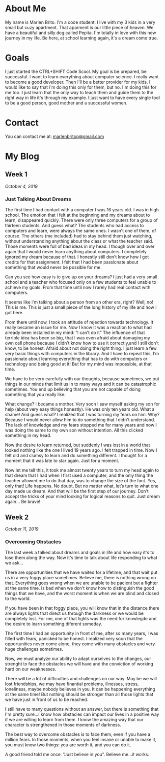 # About Me

My name is Marlen Brito. I'm a code student. I live with my 3 kids in a very small but cuzy apartment. 
That aparment is our little piece of heaven. We have a beautiful and silly dog called Pepita.
I'm totally in love with this new journey in my life. Be here, at school learning again, it's a dream come true.

# Goals

I just started the CTRL+SHIFT Code Scool.
My goal is be prepared, be successful. I want to learn everything about computer science. I really want to become a good developer. Then I'll be a better provider for my kids.
I would like to say that I'm doing this only for them, but no. I'm doing this for me too.
I just learn that the only way to teach them and guide them to the right way in life it's through my example.
I just want to have every single tool to be a good person, good mother and a successful women.

# Contact

You can contact me at:
marlenbritop@gmail.com

# My Blog

## Week 1

*October 4, 2019*

### Just Talking About Dreams

The first time I had contact with a computer I was 16 years old. I was in high school. The emotion that I felt at the beginning and my dreams about to learn, disappeared quickly. There were only three computers for a group of thirteen students. 
And guess what? The students who had access to computers and learn, were always the same ones. I wasn’t one of them, of course. The others (me included) had to stay behind them just watching, without understanding anything about the class or what the teacher said. 
Those moments were full of bad ideas in my head. I though over and over again that I would never learn anything about computers. I completely ignored my dream because of that. I honestly still don't know how I got credits for that assignment. I felt that I had been passionate about something that would never be possible for me.  

Can you see how easy is to give up on your dreams? I just had a very small school and a teacher who focused only on a few students to feel unable to achieve  my goals. From that time until now I rarely had real contact with computers.

It seems like I'm talking about a person from an other era, right? Well, no! This is me. This is just a small piece of the long history of my life and how I got here.

From there until now, I took an attitude of rejection towards technology. It really became an issue for me. Now I know it was a reaction to what had already been installed in my mind: “I can’t do it”
The influence of that terrible idea has been so big, that I was even afraid about damaging my own cell phone because I didn’t  know how to use it correctly,and I still don't know, to be honest. Afraid about not doing the right thing. I just learn a few very basic things with computers in the library. And I have to repeat this, I’m passionate about learning everything that has to do with computers or technology and being good at it! But for my mind was impossible, at that time.

We have to be very carefully with our thoughts, because sometimes, we put things in our minds that limit us in to many ways and it can be catastrophic sometimes. You end up believing that you are not capable of doing  something that you really like.

What change? I became a mother. Very soon I saw myself asking my son for help (about very easy things honestly). He was only ten years old. What a shame! And guess what? I realized that I was turning my fears on him. Why? Because I would never allow him to do something that I didn't understand. The lack of knowledge and my fears stopped me for many years and now I was doing the same to my own son without intention. All this clicked something in my head. 

Now the desire to learn returned, but suddenly I was lost in a world that looked nothing like the one I lived 19 years ago. I felt trapped in time. Now I felt old and clumsy to learn and do something different. I thought for a moment that it was late to star again. Just for a moment. 

Now let me tell this, it took me almost twenty years to turn my head again to that dream that I had when I first used a computer; and the only thing the teacher allowed me to do that day, was to change the size of the font. Yes, only that! 
Life happens. No doubt. But no matter what, let’s turn to what one day made us dream. And that will be the first step of our journey. Don't accept the tricks of your mind looking for logical reasons to quit. Just dream again... Be brave!

## Week 2 

*October 11, 2019* 

### Overcoming Obstacles

The last week a talked about dreams and goals in life and how easy it's to lose them along the way. Now it's time to talk about life responding to what we ask...

There are opportunities that we have waited for a lifetime, and that wait put us in a very foggy place sometimes. Believe me, there is nothing wrong on that. Everything goes wrong when we are unable to be pacient but a fighter at the same time. Is bad when we don't know how to distinguish the good things that we have, and the worst moment is when we are blind and closed to the world.

If you have been in that foggy place, you will know that in the distance there are always lights that direct us through the darkness or we would be completely lost. For me, one of that lights was the need for knowlegde and the desire to learn something diferent someday.

The first time I had an opportunity in front of me, after so many years, I was filled with fears, panicked to be honest. I realized very soon that the opportunities never come alone, they come with many obstacles and very huge challenges sometimes.

Now,  we must analyze our ability to adapt ourselves to the changes, our strenght to face the obstacles we will have and the conviction of working hard on our weaknesses.

There will be a lot of difficulties and challenges on our way. May be we will lost friendships, we may have finantial problems, illnesses, stress, loneliness, maybe nobody believes in you. It can be happening everything at the same time! But nothing should be stronger than all those lights that we have just in front of us to be reached. 

I still have to many questions without an answer, but there is something that I'm pretty sure...I know how obstacles can impact our lives in a positive way if we are willing to learn from them. I know the amazing way that our character is strengthened in those moments of darkness.

The best way to overcome obstacles is to face them, even if you have a million fears. In those moments, when you feel insane or unable to make it, you must know two things: you are worth it, and you can do it.

A good friend told me once: "Just believe in you". Believe me...it works.
